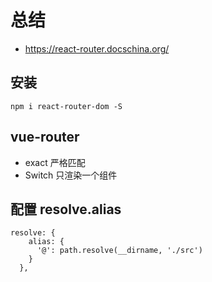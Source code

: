 # 总结
- https://react-router.docschina.org/
## 安装
```shell script
npm i react-router-dom -S
```
## vue-router
- exact 严格匹配
- Switch 只渲染一个组件
## 配置 resolve.alias
```
resolve: {
    alias: {
      '@': path.resolve(__dirname, './src')
    }
  },
```
